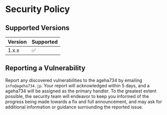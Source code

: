 # Security Policy

## Supported Versions

| Version | Supported          |
| ------- | ------------------ |
| 1.x.x   | :white_check_mark: |

## Reporting a Vulnerability

Report any discovered vulnerabilities to the ageha734 by emailing `info@ageha734.jp`. Your report will acknowledged within 5 days, and a ageha734 will be assigned as the primary handler. To the greatest extent possible, the security team will endeavor to keep you informed of the progress being made towards a fix and full announcement, and may ask for additional information or guidance surrounding the reported issue.
